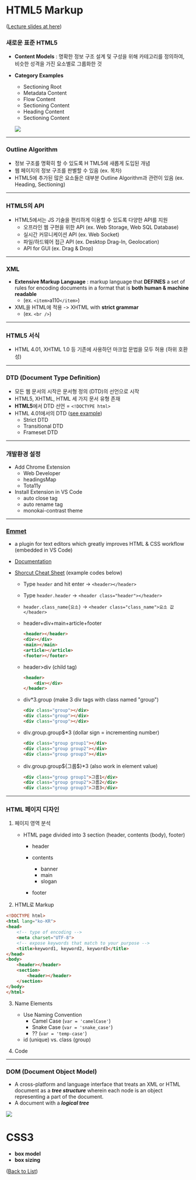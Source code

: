 # HTML5 Markup

([Lecture slides at here](https://github.com/seulbinim/pdf))

### 새로운 표준 HTML5

* **Content Models** : 명확한 정보 구조 설계 및 구성을 위해 카테고리를 정의하여, 비슷한 성격을 가진 요소별로 그룹화한 것

* **Category Examples**

  * Sectioning Root
  * Metadata Content
  * Flow Content
  * Sectioning Content
  * Heading Content
  * Sectioning Content

  ![](https://www.w3.org/TR/2011/WD-html5-20110525/content-venn.png)

---

### Outline Algorithm

* 정보 구조를 명확히 할 수 있도록 H TML5에 새롭게 도입된 개념
* 웹 페이지의 정보 구조를 판별할 수 있음 (ex. 목차)
* HTML5에 추가된 많은 요소들은 대부분 Outline Algorithm과 관련이 있음 (ex. Heading, Sectioning)

---

### HTML5의 API

* HTML5에서는 JS 기술을 편리하게 이용할 수 있도록 다양한 API를 지원
  * 오프라인 웹 구현을 위한 API (ex. Web Storage, Web SQL Database)
  * 실시간 커뮤니케이션 API (ex. Web Socket)
  * 파일/하드웨어 접근 API (ex. Desktop Drag-In, Geolocation)
  * API for GUI (ex. Drag & Drop)

---

### XML

- **Extensive Markup Language** : markup language that **DEFINES** a set of rules for encoding documents in a format that is **both human & machine readable**
  * (ex. `<item>`a110`</item>`)
- XML을 HTML에 적용 -> XHTML with **strict grammar**
  * (ex. `<br />`)

------

### HTML5 서식

* HTML 4.01, XHTML 1.0 등 기존에 사용하던 마크업 문법을 모두 허용 (하위 호환성)

---

### DTD (Document Type Definition)

* 모든 웹 문서의 시작은 문서형 정의 (DTD)의 선언으로 시작
* HTML5, XHTML, HTML 세 가지 문서 유형 존재
* **HTML5**에서 DTD 선언 = `<!DOCTYPE html>`
* HTML 4.01에서의 DTD ([see example](http://www.w3.org/TR/html4/loose.dtd))
  * Strict DTD
  * Transitional DTD
  * Frameset DTD

---

### 개발환경 설정

- Add Chrome Extension 
  - Web Developer
  - headingsMap
  - Tota11y
- Install Extension in VS Code
  - auto close tag
  - auto rename tag
  - monokai-contrast theme

---

### [Emmet](https://emmet.io/)

* a plugin for text editors which greatly improves HTML & CSS workflow (embedded in VS Code)

* [Documentation](https://docs.emmet.io/)

* [Shorcut Cheat Sheet](https://docs.emmet.io/cheat-sheet/) (example codes below)

  * Type `header` and hit enter -> `<header></header>`

  * Type `header.header` -> `<header class="header"></header>`

  * `header.class_name{요소}` -> `<header class="class_name">요소 값</header>`

  * header+div+main+article+footer

    ```html
    <header></header>
    <div></div>
    <main></main>
    <article></article>
    <footer></footer>
    ```

  * header>div (child tag)

    ```html
    <header>
        <div></div>
    </header>
    ```

  * div*3.group (make 3 div tags with class named "group")

    ```html
    <div class="group"></div>
    <div class="group"></div>
    <div class="group"></div>
    ```

  * div.group.group$*3 (dollar sign = incrementing number)

    ```html
    <div class="group group1"></div>
    <div class="group group2"></div>
    <div class="group group3"></div>
    ```

  * div.group.group${그룹$}*3 (also work in element value)

    ```html
    <div class="group group1">그룹1</div>
    <div class="group group2">그룹2</div>
    <div class="group group3">그룹3</div>
    ```

---

### HTML 페이지 디자인

1. 페이지 영역 분석

   * HTML page divided into 3 section (header, contents (body), footer)

     * header
     * contents
       * banner
       * main
       * slogan

     * footer

2. HTML로 Markup

```html
<!DOCTYPE html>
<html lang="ko-KR">
<head>
    <!-- type of encoding -->
    <meta charset="UTF-8">
    <!-- expose keywords that match to your purpose -->
    <title>keyword1, keyword2, keyword3</title>
</head>
<body>
    <header></header>
    <section>
        <header></header>
    </section>
</body>
</html>
```

3. Name Elements
   * Use Naming Convention
     * Camel Case (`var = 'camelCase'`)
     * Snake Case (`var = 'snake_case'`)
     * ?? (`var = 'temp-case'`)
   * id (unique) vs. class (group)

4. Code

---

### DOM (Document Object Model)

* A cross-platform and language interface that treats an XML or HTML document as a ***tree structure*** wherein each node is an object representing a part of the document.
* A document with a ***logical tree***

![](https://upload.wikimedia.org/wikipedia/commons/thumb/5/5a/DOM-model.svg/1024px-DOM-model.svg.png)

# CSS3

* **box model**
* **box sizing**

([Back to List](../../README.md))